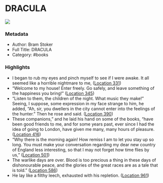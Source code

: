 # DRACULA

![](https://m.media-amazon.com/images/I/81L4g+GXrUL._SY160.jpg)

### Metadata

- Author: Bram Stoker
- Full Title: DRACULA
- Category: #books

### Highlights

- I began to rub my eyes and pinch myself to see if I were awake. It all seemed like a horrible nightmare to me, ([Location 331](https://readwise.io/to_kindle?action=open&asin=B01BTITH9G&location=331))
- “Welcome to my house! Enter freely. Go safely, and leave something of the happiness you bring!” ([Location 345](https://readwise.io/to_kindle?action=open&asin=B01BTITH9G&location=345))
- “Listen to them, the children of the night. What music they make!” Seeing, I suppose, some expression in my face strange to him, he added, “Ah, sir, you dwellers in the city cannot enter into the feelings of the hunter.” Then he rose and said. ([Location 390](https://readwise.io/to_kindle?action=open&asin=B01BTITH9G&location=390))
- These companions,” and he laid his hand on some of the books, “have been good friends to me, and for some years past, ever since I had the idea of going to London, have given me many, many hours of pleasure. ([Location 416](https://readwise.io/to_kindle?action=open&asin=B01BTITH9G&location=416))
- “Why there is the morning again! How remiss I am to let you stay up so long. You must make your conversation regarding my dear new country of England less interesting, so that I may not forget how time flies by us,” ([Location 501](https://readwise.io/to_kindle?action=open&asin=B01BTITH9G&location=501))
- The warlike days are over. Blood is too precious a thing in these days of dishonourable peace, and the glories of the great races are as a tale that is told.” ([Location 586](https://readwise.io/to_kindle?action=open&asin=B01BTITH9G&location=586))
- He lay like a filthy leech, exhausted with his repletion. ([Location 961](https://readwise.io/to_kindle?action=open&asin=B01BTITH9G&location=961))
